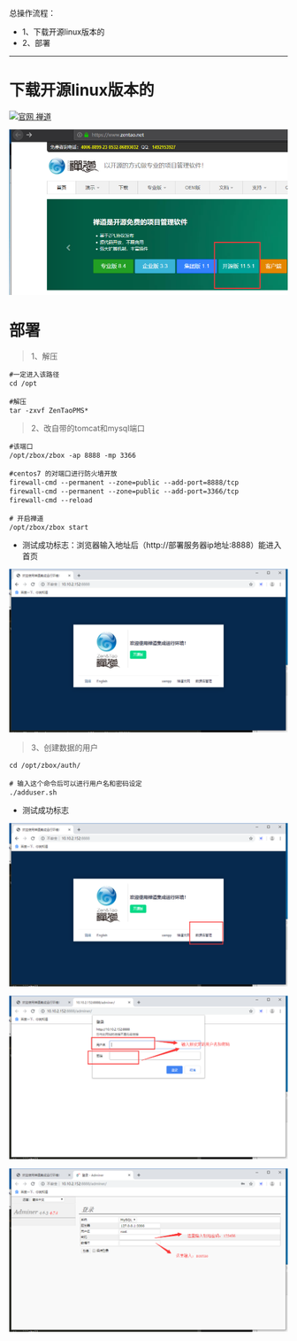 总操作流程：
- 1、下载开源linux版本的
- 2、部署

***

# 下载开源linux版本的

[![](https://img.shields.io/badge/官网-禅道-green.svg "官网 禅道")](https://www.zentao.net/)

![](image/1-1.png)

# 部署

> 1、解压

```shell
#一定进入该路径
cd /opt 

#解压
tar -zxvf ZenTaoPMS*  
```

> 2、改自带的tomcat和mysql端口

```shell
#该端口
/opt/zbox/zbox -ap 8888 -mp 3366 

#centos7 的对端口进行防火墙开放
firewall-cmd --permanent --zone=public --add-port=8888/tcp
firewall-cmd --permanent --zone=public --add-port=3366/tcp
firewall-cmd --reload

# 开启禅道
/opt/zbox/zbox start 
```

- 测试成功标志：浏览器输入地址后（http://部署服务器ip地址:8888）能进入首页

![](image/1-2.png)

> 3、创建数据的用户

```shell
cd /opt/zbox/auth/ 

# 输入这个命令后可以进行用户名和密码设定
./adduser.sh
```
- 测试成功标志

![](image/1-3.png)

![](image/1-4.png)

![](image/1-5.png)

